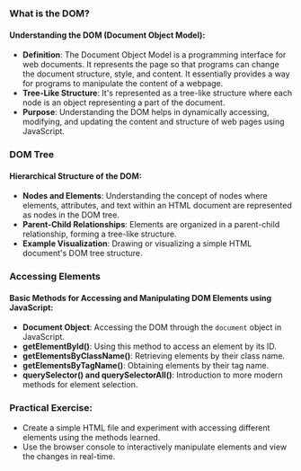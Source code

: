 ### What is the DOM?

#### Understanding the DOM (Document Object Model):
- **Definition**: The Document Object Model is a programming interface for web documents. It represents the page so that programs can change the document structure, style, and content. It essentially provides a way for programs to manipulate the content of a webpage.
- **Tree-Like Structure**: It's represented as a tree-like structure where each node is an object representing a part of the document.
- **Purpose**: Understanding the DOM helps in dynamically accessing, modifying, and updating the content and structure of web pages using JavaScript.

### DOM Tree

#### Hierarchical Structure of the DOM:
- **Nodes and Elements**: Understanding the concept of nodes where elements, attributes, and text within an HTML document are represented as nodes in the DOM tree.
- **Parent-Child Relationships**: Elements are organized in a parent-child relationship, forming a tree-like structure.
- **Example Visualization**: Drawing or visualizing a simple HTML document's DOM tree structure.

### Accessing Elements

#### Basic Methods for Accessing and Manipulating DOM Elements using JavaScript:
- **Document Object**: Accessing the DOM through the `document` object in JavaScript.
- **getElementById()**: Using this method to access an element by its ID.
- **getElementsByClassName()**: Retrieving elements by their class name.
- **getElementsByTagName()**: Obtaining elements by their tag name.
- **querySelector() and querySelectorAll()**: Introduction to more modern methods for element selection.

### Practical Exercise:
- Create a simple HTML file and experiment with accessing different elements using the methods learned.
- Use the browser console to interactively manipulate elements and view the changes in real-time.
